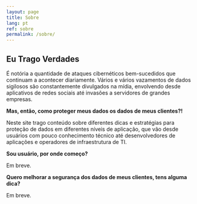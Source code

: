```yaml
---
layout: page
title: Sobre
lang: pt
ref: sobre
permalink: /sobre/
---
```


## Eu Trago Verdades

É notória a quantidade de ataques cibernéticos bem-sucedidos que continuam a acontecer diariamente. Vários e vários vazamentos de dados sigilosos são constantemente divulgados na mídia, envolvendo desde aplicativos de redes sociais até invasões a servidores de grandes empresas.

**Mas, então, como proteger meus dados os dados de meus clientes?!**

Neste site trago conteúdo sobre diferentes dicas e estratégias para proteção de dados em diferentes níveis de aplicação, que vão desde usuários com pouco conhecimento técnico até desenvolvedores de aplicações e operadores de infraestrutura de TI.

**Sou usuário, por onde começo?**

Em breve.

**Quero melhorar a segurança dos dados de meus clientes, tens alguma dica?**

Em breve.